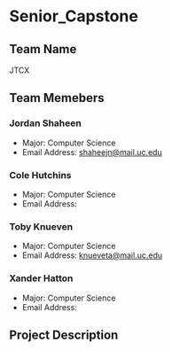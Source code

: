# Senior_Capstone

## Team Name
JTCX

## Team Memebers
### Jordan Shaheen
- Major: Computer Science
- Email Address: shaheejn@mail.uc.edu
### Cole Hutchins
- Major: Computer Science
- Email Address:
### Toby Knueven
- Major: Computer Science
- Email Address: knueveta@mail.uc.edu
### Xander Hatton
- Major: Computer Science
- Email Address: 

## Project Description

